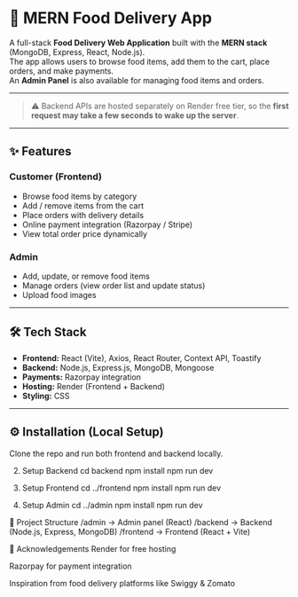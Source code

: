 # 🍔 MERN Food Delivery App

A full-stack **Food Delivery Web Application** built with the **MERN stack** (MongoDB, Express, React, Node.js).  
The app allows users to browse food items, add them to the cart, place orders, and make payments.  
An **Admin Panel** is also available for managing food items and orders.

---

> ⚠️ Backend APIs are hosted separately on Render free tier, so the **first request may take a few seconds to wake up the server**.

---

## ✨ Features

### Customer (Frontend)
- Browse food items by category  
- Add / remove items from the cart  
- Place orders with delivery details  
- Online payment integration (Razorpay / Stripe)  
- View total order price dynamically  

### Admin
- Add, update, or remove food items  
- Manage orders (view order list and update status)  
- Upload food images  

---

## 🛠️ Tech Stack

- **Frontend:** React (Vite), Axios, React Router, Context API, Toastify  
- **Backend:** Node.js, Express.js, MongoDB, Mongoose  
- **Payments:** Razorpay integration  
- **Hosting:** Render (Frontend + Backend)  
- **Styling:** CSS  

---

## ⚙️ Installation (Local Setup)

Clone the repo and run both frontend and backend locally.

2. Setup Backend
cd backend
npm install
npm run dev


3. Setup Frontend
cd ../frontend
npm install
npm run dev


4. Setup Admin
cd ../admin
npm install
npm run dev


📂 Project Structure
/admin      → Admin panel (React)
/backend    → Backend (Node.js, Express, MongoDB)
/frontend   → Frontend (React + Vite)


🙌 Acknowledgements
Render
 for free hosting

Razorpay
 for payment integration

Inspiration from food delivery platforms like Swiggy & Zomato
